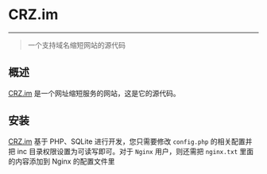 # CRZ.im
---
> 一个支持域名缩短网站的源代码

## 概述
[CRZ.im](http://crz.im/) 是一个网址缩短服务的网站，这是它的源代码。

## 安装
[CRZ.im](http://crz.im/) 基于 PHP、SQLite 进行开发，您只需要修改 `config.php` 的相关配置并把 inc 目录权限设置为可读写即可。对于 `Nginx` 用户，则还需把 `nginx.txt` 里面的内容添加到 Nginx 的配置文件里
